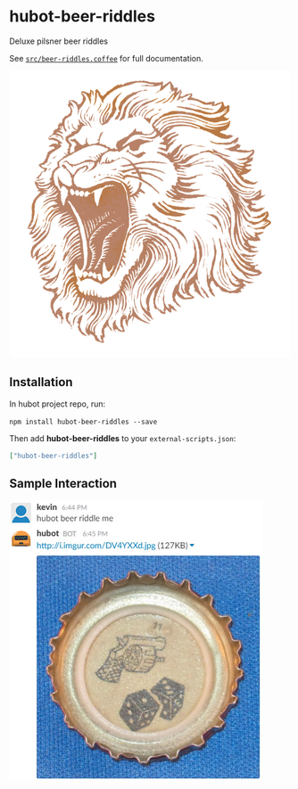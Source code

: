 # hubot-beer-riddles

Deluxe pilsner beer riddles

See [`src/beer-riddles.coffee`](src/beer-riddles.coffee) for full documentation.

![lionshead](images/head.png)

## Installation

In hubot project repo, run:

`npm install hubot-beer-riddles --save`

Then add **hubot-beer-riddles** to your `external-scripts.json`:

```json
["hubot-beer-riddles"]
```

## Sample Interaction

![beer riddle sample interaction](images/sample.jpg)
